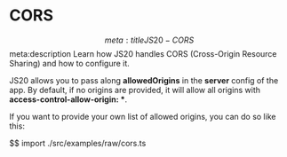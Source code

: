 # CORS
$$ meta:title JS20 - CORS
$$ meta:description Learn how JS20 handles CORS (Cross-Origin Resource Sharing) and how to configure it.

JS20 allows you to pass along **allowedOrigins** in the **server** config of the app. By default, if no origins are provided, it will allow all origins with __access-control-allow-origin: \*__.

If you want to provide your own list of allowed origins, you can do so like this:

$$ import ./src/examples/raw/cors.ts
